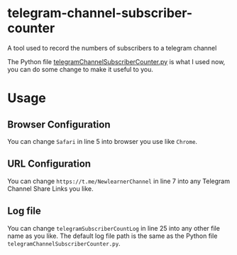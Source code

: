 # telegram-channel-subscriber-counter
A tool used to record the numbers of subscribers to a telegram channel

The Python file [telegramChannelSubscriberCounter.py](https://github.com/KElee01/telegram-channel-subscriber-counter/blob/main/telegramChannelSubscriberCounter.py) is what I used now, you can do some change to make it useful to you.
# Usage
## Browser Configuration
You can change `Safari` in line 5 into browser you use like `Chrome`.
## URL Configuration
You can change `https://t.me/NewlearnerChannel` in line 7 into any Telegram Channel Share Links you like.
## Log file
You can change `telegramSubscriberCountLog` in line 25 into any other file name as you like.
The default log file path is the same as the Python file `telegramChannelSubscriberCounter.py`.
